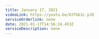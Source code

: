 ```yaml
---
title: January 17, 2021
videoLink: https://youtu.be/8JfGb1L-pJQ
serviceOrderlink: none
date: 2021-01-17T14:56:24.453Z
serviceDescription: none
---
```

